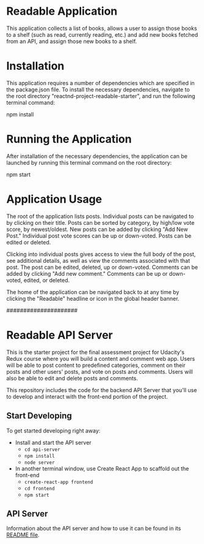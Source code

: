 # Readable Application

This application collects a list of books, allows a user to assign those books to a shelf (such as read, currently reading, etc.) and add new books fetched from an API, and assign those new books to a shelf.

# Installation

This application requires a number of dependencies which are specified in the package.json file. To install the necessary dependencies, navigate to the root directory "reactnd-project-readable-starter", and run the following terminal command:

npm install

# Running the Application

After installation of the necessary dependencies, the application can be launched by running this terminal command on the root directory:

npm start

# Application Usage

The root of the application lists posts. Individual posts can be navigated to by clicking on their title. Posts can be sorted by category, by high/low vote score, by newest/oldest. New posts can be added by clicking "Add New Post." Individual post vote scores can be up or down-voted. Posts can be edited or deleted.

Clicking into individual posts gives access to view the full body of the post, see additional details, as well as view the comments associated with that post. The post can be edited, deleted, up or down-voted. Comments can be added by clicking "Add new comment." Comments can be up or down-voted, edited, or deleted.

The home of the application can be navigated back to at any time by clicking the "Readable" headline or icon in the global header banner.


#####################
# Readable API Server

This is the starter project for the final assessment project for Udacity's Redux course where you will build a content and comment web app. Users will be able to post content to predefined categories, comment on their posts and other users' posts, and vote on posts and comments. Users will also be able to edit and delete posts and comments.

This repository includes the code for the backend API Server that you'll use to develop and interact with the front-end portion of the project.

## Start Developing

To get started developing right away:

* Install and start the API server
    - `cd api-server`
    - `npm install`
    - `node server`
* In another terminal window, use Create React App to scaffold out the front-end
    - `create-react-app frontend`
    - `cd frontend`
    - `npm start`

## API Server

Information about the API server and how to use it can be found in its [README file](api-server/README.md).
